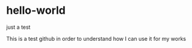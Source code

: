 # hello-world
just a test

This is a test github in order to understand how I can use it for my works
